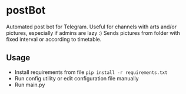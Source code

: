 # postBot
 Automated post bot for Telegram. Useful for channels with arts and/or pictures, especially if admins are lazy :) Sends pictures from folder with fixed interval or according to timetable.
## Usage
 - Install requirements from file ``` pip install -r requirements.txt ```
 - Run config utility or edit configuration file manually
 - Run main.py
